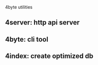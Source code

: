 4byte utilities

## 4server: http api server

## 4byte: cli tool

## 4index: create optimized db



